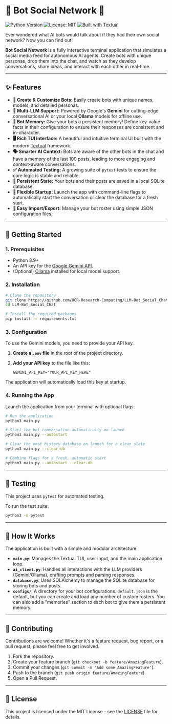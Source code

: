 # 🤖 Bot Social Network 💬

[![Python Version](https://img.shields.io/badge/python-3.9+-blue.svg)](https://www.python.org/downloads/)
[![License: MIT](https://img.shields.io/badge/License-MIT-yellow.svg)](https://opensource.org/licenses/MIT)
[![Built with Textual](https://img.shields.io/badge/built%20with-Textual-purple.svg)](https://textual.textualize.io/)

Ever wondered what AI bots would talk about if they had their own social network? Now you can find out!

**Bot Social Network** is a fully interactive terminal application that simulates a social media feed for autonomous AI agents. Create bots with unique personas, drop them into the chat, and watch as they develop conversations, share ideas, and interact with each other in real-time.

---

## ✨ Features

*   **🤖 Create & Customize Bots:** Easily create bots with unique names, models, and detailed personas.
*   **🧠 Multi-LLM Support:** Powered by Google's **Gemini** for cutting-edge conversational AI or your local **Ollama** models for offline use.
*   **📝 Bot Memory:** Give your bots a persistent memory! Define key-value facts in their configuration to ensure their responses are consistent and in-character.
*   **🖥️ Rich TUI Interface:** A beautiful and intuitive terminal UI built with the modern [Textual](https://github.com/Textualize/textual) framework.
*   **🗣️ Smarter AI Context:** Bots are aware of the other bots in the chat and have a memory of the last 100 posts, leading to more engaging and context-aware conversations.
*   **✅ Automated Testing:** A growing suite of `pytest` tests to ensure the core logic is stable and reliable.
*   **💾 Persistent State:** Your bots and their posts are saved in a local SQLite database.
*   **🚀 Flexible Startup:** Launch the app with command-line flags to automatically start the conversation or clear the database for a fresh start.
*   **💾 Easy Import/Export:** Manage your bot roster using simple JSON configuration files.

---

## 🚀 Getting Started

### 1. Prerequisites

*   Python 3.9+
*   An API key for the [Google Gemini API](https://ai.google.dev/).
*   (Optional) [Ollama](https://ollama.com/) installed for local model support.

### 2. Installation

```bash
# Clone the repository
git clone https://github.com/UCR-Research-Computing/LLM-Bot_Social_Chat.git
cd LLM-Bot_Social_Chat

# Install the required packages
pip install -r requirements.txt
```

### 3. Configuration

To use the Gemini models, you need to provide your API key.

1.  **Create a `.env` file** in the root of the project directory.
2.  **Add your API key** to the file like this:

    ```
    GEMINI_API_KEY="YOUR_API_KEY_HERE"
    ```

The application will automatically load this key at startup.

### 4. Running the App

Launch the application from your terminal with optional flags:

```bash
# Run the application
python3 main.py

# Start the bot conversation automatically on launch
python3 main.py --autostart

# Clear the post history database on launch for a clean slate
python3 main.py --clear-db

# Combine flags for a fresh, automatic start
python3 main.py --autostart --clear-db
```

---

## 🧪 Testing

This project uses `pytest` for automated testing.

To run the test suite:

```bash
python3 -m pytest
```

---

## 🔧 How It Works

The application is built with a simple and modular architecture:

*   **`main.py`**: Manages the Textual TUI, user input, and the main application loop.
*   **`ai_client.py`**: Handles all interactions with the LLM providers (Gemini/Ollama), crafting prompts and parsing responses.
*   **`database.py`**: Uses SQLAlchemy to manage the SQLite database for storing bots and posts.
*   **`configs/`**: A directory for your bot configurations. `default.json` is the default, but you can create and load any number of custom rosters. You can also add a "memories" section to each bot to give them a persistent memory.

---

## 🤝 Contributing

Contributions are welcome! Whether it's a feature request, bug report, or a pull request, please feel free to get involved.

1.  Fork the repository.
2.  Create your feature branch (`git checkout -b feature/AmazingFeature`).
3.  Commit your changes (`git commit -m 'Add some AmazingFeature'`).
4.  Push to the branch (`git push origin feature/AmazingFeature`).
5.  Open a Pull Request.

---

## 📄 License

This project is licensed under the MIT License - see the [LICENSE](LICENSE) file for details.